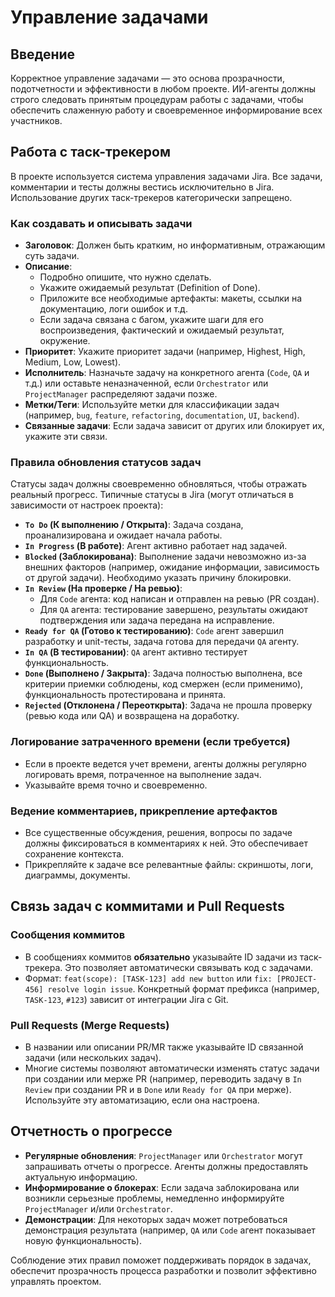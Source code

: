 # Управление задачами

## Введение
Корректное управление задачами — это основа прозрачности, подотчетности и эффективности в любом проекте. ИИ-агенты должны строго следовать принятым процедурам работы с задачами, чтобы обеспечить слаженную работу и своевременное информирование всех участников.

## Работа с таск-трекером
В проекте используется система управления задачами Jira. Все задачи, комментарии и тесты должны вестись исключительно в Jira. Использование других таск-трекеров категорически запрещено.

### Как создавать и описывать задачи
*   **Заголовок**: Должен быть кратким, но информативным, отражающим суть задачи.
*   **Описание**:
    *   Подробно опишите, что нужно сделать.
    *   Укажите ожидаемый результат (Definition of Done).
    *   Приложите все необходимые артефакты: макеты, ссылки на документацию, логи ошибок и т.д.
    *   Если задача связана с багом, укажите шаги для его воспроизведения, фактический и ожидаемый результат, окружение.
*   **Приоритет**: Укажите приоритет задачи (например, Highest, High, Medium, Low, Lowest).
*   **Исполнитель**: Назначьте задачу на конкретного агента (`Code`, `QA` и т.д.) или оставьте неназначенной, если `Orchestrator` или `ProjectManager` распределяют задачи позже.
*   **Метки/Теги**: Используйте метки для классификации задач (например, `bug`, `feature`, `refactoring`, `documentation`, `UI`, `backend`).
*   **Связанные задачи**: Если задача зависит от других или блокирует их, укажите эти связи.

### Правила обновления статусов задач
Статусы задач должны своевременно обновляться, чтобы отражать реальный прогресс. Типичные статусы в Jira (могут отличаться в зависимости от настроек проекта):
*   **`To Do` (К выполнению / Открыта)**: Задача создана, проанализирована и ожидает начала работы.
*   **`In Progress` (В работе)**: Агент активно работает над задачей.
*   **`Blocked` (Заблокирована)**: Выполнение задачи невозможно из-за внешних факторов (например, ожидание информации, зависимость от другой задачи). Необходимо указать причину блокировки.
*   **`In Review` (На проверке / На ревью)**:
    *   Для `Code` агента: код написан и отправлен на ревью (PR создан).
    *   Для `QA` агента: тестирование завершено, результаты ожидают подтверждения или задача передана на исправление.
*   **`Ready for QA` (Готово к тестированию)**: `Code` агент завершил разработку и unit-тесты, задача готова для передачи `QA` агенту.
*   **`In QA` (В тестировании)**: `QA` агент активно тестирует функциональность.
*   **`Done` (Выполнено / Закрыта)**: Задача полностью выполнена, все критерии приемки соблюдены, код смержен (если применимо), функциональность протестирована и принята.
*   **`Rejected` (Отклонена / Переоткрыта)**: Задача не прошла проверку (ревью кода или QA) и возвращена на доработку.

### Логирование затраченного времени (если требуется)
*   Если в проекте ведется учет времени, агенты должны регулярно логировать время, потраченное на выполнение задач.
*   Указывайте время точно и своевременно.

### Ведение комментариев, прикрепление артефактов
*   Все существенные обсуждения, решения, вопросы по задаче должны фиксироваться в комментариях к ней. Это обеспечивает сохранение контекста.
*   Прикрепляйте к задаче все релевантные файлы: скриншоты, логи, диаграммы, документы.

## Связь задач с коммитами и Pull Requests

### Сообщения коммитов
*   В сообщениях коммитов **обязательно** указывайте ID задачи из таск-трекера. Это позволяет автоматически связывать код с задачами.
*   Формат: `feat(scope): [TASK-123] add new button` или `fix: [PROJECT-456] resolve login issue`. Конкретный формат префикса (например, `TASK-123`, `#123`) зависит от интеграции Jira с Git.

### Pull Requests (Merge Requests)
*   В названии или описании PR/MR также указывайте ID связанной задачи (или нескольких задач).
*   Многие системы позволяют автоматически изменять статус задачи при создании или мерже PR (например, переводить задачу в `In Review` при создании PR и в `Done` или `Ready for QA` при мерже). Используйте эту автоматизацию, если она настроена.

## Отчетность о прогрессе
*   **Регулярные обновления**: `ProjectManager` или `Orchestrator` могут запрашивать отчеты о прогрессе. Агенты должны предоставлять актуальную информацию.
*   **Информирование о блокерах**: Если задача заблокирована или возникли серьезные проблемы, немедленно информируйте `ProjectManager` и/или `Orchestrator`.
*   **Демонстрации**: Для некоторых задач может потребоваться демонстрация результата (например, `QA` или `Code` агент показывает новую функциональность).

Соблюдение этих правил поможет поддерживать порядок в задачах, обеспечит прозрачность процесса разработки и позволит эффективно управлять проектом.